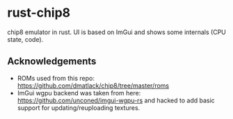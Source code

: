 # rust-chip8

chip8 emulator in rust. UI is based on ImGui and shows some internals (CPU state, code).




## Acknowledgements

* ROMs used from this repo: https://github.com/dmatlack/chip8/tree/master/roms
* ImGui wgpu backend was taken from here: https://github.com/unconed/imgui-wgpu-rs and hacked to add basic support for updating/reuploading textures.
